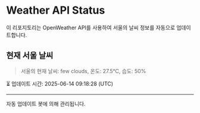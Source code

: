 
# Weather API Status

이 리포지토리는 OpenWeather API를 사용하여 서울의 날씨 정보를 자동으로 업데이트합니다.

## 현재 서울 날씨
> 서울의 현재 날씨: few clouds, 온도: 27.5°C, 습도: 50%

⏳ 업데이트 시간: 2025-06-14 09:18:28 (UTC)

---
자동 업데이트 봇에 의해 관리됩니다.
